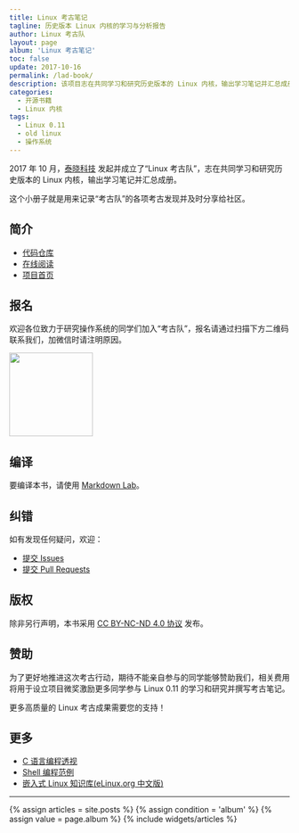 ```yaml
---
title: Linux 考古笔记
tagline: 历史版本 Linux 内核的学习与分析报告
author: Linux 考古队
layout: page
album: 'Linux 考古笔记'
toc: false
update: 2017-10-16
permalink: /lad-book/
description: 该项目志在共同学习和研究历史版本的 Linux 内核，输出学习笔记并汇总成册，结合动手实践，更好地学习操作系统原理。
categories:
  - 开源书籍
  - Linux 内核
tags:
  - Linux 0.11
  - old linux
  - 操作系统
---
```


2017 年 10 月，[泰晓科技](https://tinylab.org) 发起并成立了“Linux 考古队”，志在共同学习和研究历史版本的 Linux 内核，输出学习笔记并汇总成册。

这个小册子就是用来记录“考古队”的各项考古发现并及时分享给社区。

## 简介

-   [代码仓库](https://github.com/tinyclub/lad-book)
-   [在线阅读](https://tinylab-1.gitbook.io/lad-book)
-   [项目首页](https://tinylab.org/lad-book)

## 报名

欢迎各位致力于研究操作系统的同学们加入“考古队”，报名请通过扫描下方二维码联系我们，加微信时请注明原因。

<img width='150px' src='/images/wechat/tinylab.jpg'>

## 编译

要编译本书，请使用 [Markdown Lab](https://tinylab.org/markdown-lab)。

## 纠错

如有发现任何疑问，欢迎：

* [提交 Issues](https://github.com/tinyclub/lad-book/issues)
* [提交 Pull Requests](https://github.com/tinyclub/lad-book/pulls)

## 版权

除非另行声明，本书采用 [CC BY-NC-ND 4.0 协议](https://creativecommons.org/licenses/by-nc-nd/4.0/) 发布。

## 赞助

为了更好地推进这次考古行动，期待不能亲自参与的同学能够赞助我们，相关费用将用于设立项目微奖激励更多同学参与 Linux 0.11 的学习和研究并撰写考古笔记。

更多高质量的 Linux 考古成果需要您的支持！

## 更多

* [C 语言编程透视](https://tinylab-1.gitbook.io/cbook/)
* [Shell 编程范例](https://tinylab-1.gitbook.io/shellbook/)
* [嵌入式 Linux 知识库(eLinux.org 中文版)](https://tinylab-1.gitbook.io/elinux/)

<hr>

<section id="home">
  {% assign articles = site.posts %}
  {% assign condition = 'album' %}
  {% assign value = page.album %}
  {% include widgets/articles %}
</section>
